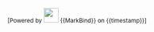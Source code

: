 <footer>
  <div class="text-center">
    <small>[Powered by <img src="https://markbind.org/favicon.ico" width="30"> {{MarkBind}} on {{timestamp}}]</small>
  </div>
</footer>
